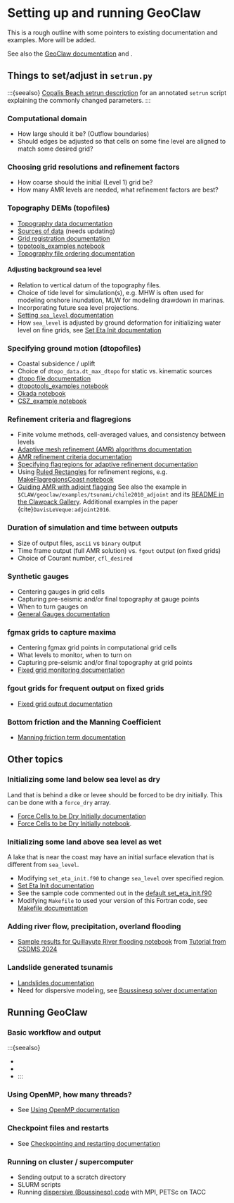
# Setting up and running GeoClaw

This is a rough outline with some pointers to existing documentation and
examples.  More will be added.

See also the 
[GeoClaw documentation](https://www.clawpack.org/contents.html#geoclaw-geophysical-flows)
and [](intro_resources).

## Things to set/adjust in `setrun.py`

:::{seealso}
[Copalis Beach setrun
description](GTT/CopalisBeach/example1/setrun_description)
for an annotated `setrun` script explaining the commonly changed parameters.
:::

### Computational domain

- How large should it be? (Outflow boundaries)
- Should edges be adjusted so that cells on some fine level are aligned to
  match some desired grid?

### Choosing grid resolutions and refinement factors

- How coarse should the initial (Level 1) grid be?
- How many AMR levels are needed, what refinement factors are best?


### Topography DEMs (topofiles)

- [Topography data documentation](https://www.clawpack.org/topo.html)
- [Sources of data](https://www.clawpack.org/tsunamidata.html) (needs
  updating)
- [Grid registration documentation](https://www.clawpack.org/grid_registration.html)
- [topotools_examples notebook](https://www.clawpack.org/gallery/_static/apps/notebooks/geoclaw/topotools_examples.html)
- [Topography file ordering
  documentation](https://www.clawpack.org/topo_order.html)

#### Adjusting background sea level

- Relation to vertical datum of the topography files.
- Choice of tide level for simulation(s), e.g. MHW is often used for
  modeling onshore inundation, MLW for modeling drawdown in marinas.
- Incorporating future sea level projections.
- [Setting `sea_level` documentation](https://www.clawpack.org/sealevel.html)
- How `sea_level` is adjusted by ground deformation for initializing water level
  on fine grids, see 
  [Set Eta Init documentation](https://www.clawpack.org/set_eta_init.html)

### Specifying ground motion (dtopofiles)

- Coastal subsidence / uplift
- Choice of `dtopo_data.dt_max_dtopo` for static vs. kinematic sources
- [dtopo file documentation](https://www.clawpack.org/dtopo.html)
- [dtopotools_examples notebook](https://www.clawpack.org/gallery/_static/apps/notebooks/geoclaw/dtopotools_examples.html)
- [Okada notebook](https://www.clawpack.org/gallery/_static/apps/notebooks/geoclaw/Okada.html)
- [CSZ_example notebook](https://www.clawpack.org/gallery/_static/apps/notebooks/geoclaw/dtopo_triangular/CSZ_example.html)

### Refinement criteria and flagregions

- Finite volume methods, cell-averaged values, and consistency between levels
- [Adaptive mesh refinement (AMR) algorithms documentation](https://www.clawpack.org/amr_algorithm.html)
- [AMR refinement criteria documentation](https://www.clawpack.org/refinement.html)
- [Specifying flagregions for adaptive
  refinement documentation](https://www.clawpack.org/flagregions.html)
- Using [Ruled Rectangles](http://www.clawpack.org/ruled_rectangles.html)
  for refinement regions, e.g.
  [MakeFlagregionsCoast notebook](https://www.clawpack.org/gallery/_static/apps/notebooks/geoclaw/MakeFlagregionsCoast.html)
- [Guiding AMR with adjoint flagging](https://www.clawpack.org/adjoint.html)
  See also the example in `$CLAW/geoclaw/examples/tsunami/chile2010_adjoint`
  and its [README in the Clawpack
  Gallery](https://www.clawpack.org/gallery/_static/geoclaw/examples/tsunami/chile2010_adjoint/README.html).
  Additional examples in the paper {cite}`DavisLeVeque:adjoint2016`.

### Duration of simulation and time between outputs

- Size of output files, `ascii` vs `binary` output
- Time frame output (full AMR solution) vs. `fgout` output (on fixed grids)
- Choice of Courant number, `cfl_desired`

### Synthetic gauges

- Centering gauges in grid cells
- Capturing pre-seismic and/or final topography at gauge points
- When to turn gauges on
- [General Gauges documentation](https://www.clawpack.org/gauges.html)

### fgmax grids to capture maxima

- Centering fgmax grid points in computational grid cells
- What levels to monitor, when to turn on
- Capturing pre-seismic and/or final topography at grid points
- [Fixed grid monitoring documentation](https://www.clawpack.org/fgmax.html)

### fgout grids for frequent output on fixed grids

- [Fixed grid output documentation](https://www.clawpack.org/fgout.html)

### Bottom friction and the Manning Coefficient

- [Manning friction term documentation](https://www.clawpack.org/manning.html)


## Other topics

### Initializing some land below sea level as dry

Land that is behind a dike or levee should be forced to be dry initially.
This can be done with a `force_dry` array.

- [Force Cells to be Dry Initially documentation](http://www.clawpack.org/force_dry.html)
- [Force Cells to be Dry Initially notebook](https://www.clawpack.org/gallery/_static/apps/notebooks/geoclaw/ForceDry.html).


### Initializing some land above sea level as wet

A lake that is near the coast may have an initial surface elevation that is
different from `sea_level`.

- Modifying `set_eta_init.f90` to change `sea_level` over specified region.
- [Set Eta Init documentation](https://www.clawpack.org/set_eta_init.html)
- See the sample code commented out in the 
  [default set_eta_init.f90](https://github.com/clawpack/geoclaw/blob/master/src/2d/shallow/set_eta_init.f90)
- Modifying `Makefile` to used your version of this Fortran code, see
  [Makefile documentation](https://www.clawpack.org/makefiles_library.html#replacing-files-with-the-same-name-as-library-files)

### Adding river flow, precipitation, overland flooding

- [Sample results for Quillayute River flooding
  notebook](https://depts.washington.edu/clawpack/geoclaw/geoclaw_tutorial_csdms2024/quillayute/ViewPlotsQuillayute.html) 
  from
  [Tutorial from CSDMS 2024](https://github.com/clawpack/geoclaw_tutorial_csdms2024)

### Landslide generated tsunamis

- [Landslides documentation](https://www.clawpack.org/landslides.html)
- Need for dispersive modeling, see
  [Boussinesq solver documentation](https://www.clawpack.org/bouss2d.html)

## Running GeoClaw

### Basic workflow and output

:::{seealso}
- [](workflow) 
- [](testing_chile2010)
- [](GTT/CopalisBeach/example1/output1a_annotated)
:::

### Using OpenMP, how many threads?

- See [Using OpenMP documentation](https://www.clawpack.org/openmp.html)

### Checkpoint files and restarts

- See [Checkpointing and restarting
  documentation](https://www.clawpack.org/restart.html)

### Running on cluster / supercomputer 

- Sending output to a scratch directory
- SLURM scripts
- Running [dispersive (Boussinesq)
  code](https://www.clawpack.org/bouss2d.html) with MPI, PETSc on TACC


